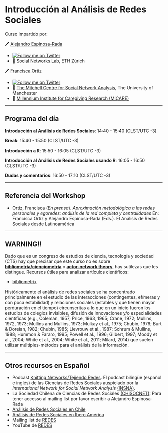 
# Introducción al Análisis de Redes Sociales

Curso impartido por:

🖊 [Alejandro Espinosa-Rada](https://github.com/anespinosa)

-   [![Follow me on
    Twitter](https://img.shields.io/badge/Follow%20me%20on%20Twitter-9cf.svg)](https://twitter.com/aespinosarada)
-   🏫 [Social Networks Lab](https://sn.ethz.ch), ETH Zürich

🖊 [Francisca
Ortiz](https://www.research.manchester.ac.uk/portal/francisca.ortiz.html)

-   [![Follow me on
    Twitter](https://img.shields.io/badge/Follow%20me%20on%20Twitter-9cf.svg)](https://twitter.com/FranciscaOrtizR)
-   🏫 [The Mitchell Centre for Social Network
    Analysis](https://www.socialsciences.manchester.ac.uk/mitchell-centre/),
    The University of Manchester
-   🏫 [Millennium Institute for Caregiving Research
    (MICARE)](https://www.micare.cl)

------------------------------------------------------------------------

## Programa del día

**Introducción al Análisis de Redes Sociales**: 14:40 - 15:40 (CLST/UTC
-3)

**Break**: 15:40 - 15:50 (CLST/UTC -3)

**Introducción a R**: 15:50 - 16:05 (CLST/UTC -3)

**Introducción al Análisis de Redes Sociales usando R**: 16:05 - 16:50
(CLST/UTC -3)

**Dudas y comentarios**: 16:50 - 17:10 (CLST/UTC -3)

------------------------------------------------------------------------

## Referencia del Workshop

-   Ortiz, Francisca (*En prensa*). *Aproximación metodológica a las
    redes personales y egoredes: análisis de la red completa y
    centralidades* En: Francisca Ortiz y Alejandro Espinosa-Rada (Eds.).
    El Análisis de Redes Sociales desde Latinoamérica

------------------------------------------------------------------------

## WARNING!!

Dado que es un congreso de estudios de ciencia, tecnología y sociedad
(CTS) hay que precisar que este curso no es sobre
[**bibliometría/cienciometría**](https://books.google.ch/books?hl=en&lr=&id=4GTUDQAAQBAJ&oi=fnd&pg=PA87&dq=sts+leydesdorff+scientometrics&ots=l0aV_7ERCR&sig=QJcmBpaEVA61wRZoHLUD_Wu-Egk&redir_esc=y#v=onepage&q=sts%20leydesdorff%20scientometrics&f=false)
o [**actor-network
theory**](https://digitalsts.net/essays/actor-network-versus-network-analysis-versus-digital-networks/),
hay sutilezas que les distingue. Recursos útiles para analizar artículos
científicos:

-   [bibliometrix](https://www.bibliometrix.org)

Históricamente el análisis de redes sociales se ha concentrado
principalmente en el estudio de las interacciones (contingentes,
efímeras y con poca estabilidad) y relaciones sociales (estables y que
tienen mayor perduración en el tiempo) circunscritas a lo que en un
inicio fueron los estudios de colegios invisibles, difusión de
innovaciones y/o especialidades científicas (e.g., Coleman, 1957; Price,
1963, 1965; Crane, 1972; Mullins, 1972, 1973; Mullins and Mullins, 1973;
Mulkay et al., 1975; Chubin, 1976; Burt & Doreian, 1982; Chubin, 1985;
Lievrouw et al., 1987; Schrum & Mullins, 1988; Hummon & Fararo, 1995;
Powell et al., 1996; Gilbert, 1997; Moody et al., 2004; White et al.,
2004; White et al., 2011; Milard, 2014) que suelen utilizar
múltiples-métodos para el análisis de la información.

------------------------------------------------------------------------

## Otros recursos en Español

-   Podcast [Knitting Networks/Tejiendo
    Redes](https://anchor.fm/tejiendoredes). El podcast bilingüe
    (español e inglés) de las Ciencias de Redes Sociales auspiciado por
    la *International Network for Social Network Analysis*
    [(INSNA)](https://www.insna.org/news/knitting-networks-podcast).
-   La Sociedad Chilena de Ciencias de Redes Sociales
    [(CHISOCNET)](https://chisocnet.org): Para tener accesso al mailing
    list por favor escribir a Alejandro Espinosa-Rada
-   [Análisis de Redes Sociales en
    Chile](https://chisocnet.org/social-network-in-chile/)
-   [Análisis de Redes Sociales en Íbero
    América](https://chisocnet.org/social-network-in-ibero-america/)
-   Mailing list de
    [REDES](http://revista-redes.rediris.es/webredes/lista.htm)
-   YouTube de
    [REDES](https://www.youtube.com/channel/UCofGv2fk2HnVXW45d1K4ujw)
